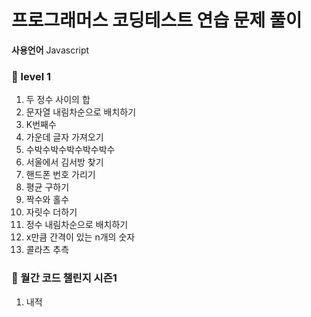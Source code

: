 # 프로그래머스 코딩테스트 연습 문제 풀이

**사용언어** Javascript

### 🧩 level 1
1. 두 정수 사이의 합
2. 문자열 내림차순으로 배치하기
3. K번째수
4. 가운데 글자 가져오기
5. 수박수박수박수박수박수
6. 서울에서 김서방 찾기
7. 핸드폰 번호 가리기
8. 평균 구하기
9. 짝수와 홀수
10. 자릿수 더하기
11. 정수 내림차순으로 배치하기
12. x만큼 간격이 있는 n개의 숫자
13. 콜라츠 추측

### 🧩 월간 코드 챌린지 시즌1
1. 내적
